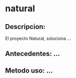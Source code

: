 # natural
## Descripcion: 
El proyecto Natural, soluciona ...
## Antecedentes: ... 
## Metodo uso: ... 
